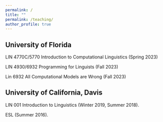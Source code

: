 ```yaml
---
permalink: /
title: ""
permalink: /teaching/
author_profile: true
---
```


University of Florida
------

LIN 4770C/5770 Introduction to Computational Linguistics (Spring 2023)

LIN 4930/6932 Programming for Linguists (Fall 2023)

Lin 6932 All Computational Models are Wrong (Fall 2023)

University of California, Davis
------

LIN 001 Introduction to Linguistics (Winter 2019, Summer 2018).

ESL (Summer 2016).

